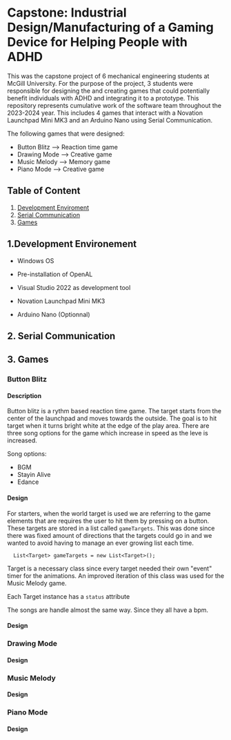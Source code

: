 # Capstone: Industrial Design/Manufacturing of a Gaming Device for Helping People with ADHD
This was the capstone project of 6 mechanical engineering students at McGill University. For the purpose of the project, 3 students were responsible for designing the and creating games that could potentially benefit individuals with ADHD and integrating it to a prototype. This repository represents cumulative work of the software team throughout the 2023-2024 year.
This includes 4 games that interact with a Novation Launchpad Mini MK3 and an Arduino Nano using Serial Communication.

The following games that were designed:
- Button Blitz --> Reaction time game
- Drawing Mode --> Creative game
- Music Melody --> Memory game
- Piano Mode   --> Creative game

## Table of Content
1. [Development Enviroment](##1.-development-environment)
2. [Serial Communication](##2.-serial-communication)
3. [Games](##3.-games)

## 1.Development Environement
- Windows OS
- Pre-installation of OpenAL
- Visual Studio 2022 as development tool
- Novation Launchpad Mini MK3

- Arduino Nano (Optionnal)

## 2. Serial Communication
## 3. Games
### Button Blitz
#### Description
Button blitz is a rythm based reaction time game. The target starts from the center of the launchpad and moves towards the outside. The goal is to hit target when it turns bright white at the edge of the play area.
There are three song options for the game which increase in speed as the leve is increased.

Song options:
- BGM
- Stayin Alive
- Edance

#### Design
For starters, when the world target is used we are referring to the game elements that are requires the user to hit them by pressing on a button.
These targets are stored in a list called `gameTargets`. This was done since there was fixed amount of directions that the targets could go in and we wanted to avoid having to manage an ever growing list each time.
```
  List<Target> gameTargets = new List<Target>();
```
Target is a necessary class since every target needed their own "event" timer for the animations. An improved iteration of this class was used for the Music Melody game.

Each Target instance has a `status` attribute



The songs are handle almost the same way. Since they all have a bpm. 
#### Design
### Drawing Mode
#### Design
### Music Melody
#### Design
### Piano Mode
#### Design




 
